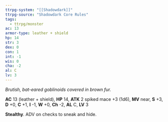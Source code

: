 ```yaml
---
ttrpg-system: "[[Shadowdark]]"
ttrpg-source: "Shadowdark Core Rules"
tags:
  - ttrpg/monster
ac: 13
armor-type: leather + shield
hp: 14
str: 3
dex: 0
con: 1
int: -1
wis: 0
cha: -2
al: C
lv: 3
---
```


_Brutish, bat-eared goblinoids covered in brown fur._

**AC** 13 (leather + shield), **HP** 14, **ATK** 2 spiked mace +3 (1d6), **MV** near, **S** +3, **D** +0, **C** +1, **I** -1, **W** +0, **Ch** -2, **AL** C, **LV** 3

**Stealthy**. ADV on checks to sneak and hide.

